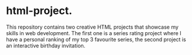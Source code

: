 # html-project.
This repository contains two creative HTML projects that showcase my skills in web development. The first one is a series rating project where I have a personal ranking of my top 3 favourite series, the second project is an interactive birthday invitation. 

